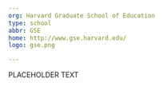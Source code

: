 ```yaml
---
org: Harvard Graduate School of Education
type: school
abbr: GSE
home: http://www.gse.harvard.edu/
logo: gse.png

---
```


PLACEHOLDER TEXT
